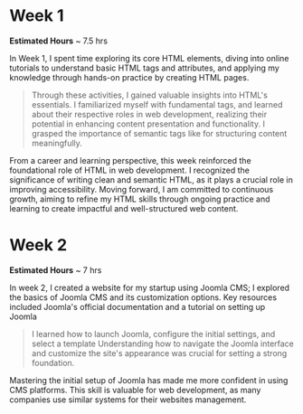 # Week 1

**Estimated Hours** ~ 7.5 hrs

In Week 1, I spent time exploring its core HTML elements, diving into online tutorials to understand basic HTML tags and attributes, and applying my knowledge through hands-on practice by creating HTML pages.

> Through these activities, I gained valuable insights into HTML's essentials. I familiarized myself with fundamental tags, and learned about their respective roles in web development, realizing their potential in enhancing content presentation and functionality. I grasped the importance of semantic tags like for structuring content meaningfully.

From a career and learning perspective, this week reinforced the foundational role of HTML in web development. I recognized the significance of writing clean and semantic HTML, as it plays a crucial role in improving accessibility. Moving forward, I am committed to continuous growth, aiming to refine my HTML skills through ongoing practice and learning to create impactful and well-structured web content.

# Week 2

**Estimated Hours** ~ 7 hrs

In week 2, I created a website for my startup using Joomla CMS; I explored the basics of Joomla CMS and its customization options. Key resources included Joomla's official documentation and a tutorial on setting up Joomla

> I learned how to launch Joomla, configure the initial settings, and select a template Understanding how to navigate the Joomla interface and customize the site's appearance was crucial for setting a strong foundation.

Mastering the initial setup of Joomla has made me more confident in using CMS platforms. This skill is valuable for web development, as many companies use similar systems for their websites management.
